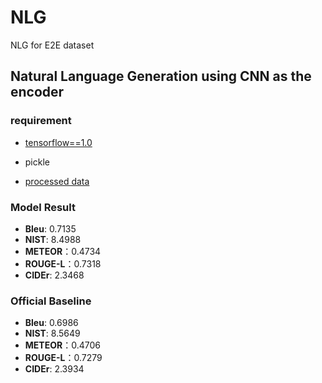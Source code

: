 # NLG
NLG for E2E dataset 
## Natural Language Generation using CNN as the encoder ##
### requirement ###
- [tensorflow==1.0](https://github.com/tensorflow/tensorflow/tree/r1.0)
- pickle


- [processed data](https://www.dropbox.com/s/6fdr5tjmbsios2e/raw_data.pickle?dl=0)

### Model Result ###
- **Bleu**: 0.7135
- **NIST**: 8.4988
- **METEOR**：0.4734
- **ROUGE-L**：0.7318
- **CIDEr**: 2.3468

### Official Baseline ###
- **Bleu**: 0.6986
- **NIST**: 8.5649
- **METEOR**：0.4706
- **ROUGE-L**：0.7279
- **CIDEr**: 2.3934







